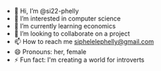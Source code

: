- 👋 Hi, I’m @si22-phelly
- 👀 I’m interested in computer science
- 🌱 I’m currently learning economics
- 💞️ I’m looking to collaborate on a project
- 📫 How to reach me siphelelephelly@gmail.com
- 😄 Pronouns: her, female
- ⚡ Fun fact: I'm creating a world for introverts

<!---
si22-phelly/si22-phelly is a ✨ special ✨ repository because its `README.md` (this file) appears on your GitHub profile.
You can click the Preview link to take a look at your changes.
--->
